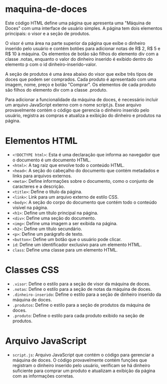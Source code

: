 # maquina-de-doces

Este código HTML define uma página que apresenta uma "Máquina de Doces" com uma interface de usuário simples. A página tem dois elementos principais: o visor e a seção de produtos.

O visor é uma área na parte superior da página que exibe o dinheiro inserido pelo usuário e contém botões para adicionar notas de R$ 2, R$ 5 e R$ 10 à máquina. Os elementos de botão são filhos do elemento div com a classe .notas, enquanto o valor do dinheiro inserido é exibido dentro do elemento p com o id dinheiro-inserido-valor.

A seção de produtos é uma área abaixo do visor que exibe três tipos de doces que podem ser comprados. Cada produto é apresentado com uma imagem, nome, preço e botão "Comprar". Os elementos de cada produto são filhos do elemento div com a classe .produto.

Para adicionar a funcionalidade da máquina de doces, é necessário incluir um arquivo JavaScript externo com o nome script.js. Esse arquivo provavelmente contém o código que gerencia o dinheiro inserido pelo usuário, registra as compras e atualiza a exibição do dinheiro e produtos na página.

# Elementos HTML

- `<!DOCTYPE html>`: Esta é uma declaração que informa ao navegador que o documento é um documento HTML.
- `<html>`: A tag raiz que envolve todo o conteúdo HTML.
- `<head>`: A seção do cabeçalho do documento que contém metadados e links para arquivos externos.
- `<meta>`: Define informações sobre o documento, como o conjunto de caracteres e a descrição.
- `<title>`: Define o título da página.
- `<link>`: Link para um arquivo externo de estilo CSS.
- `<body>`: A seção do corpo do documento que contém todo o conteúdo visível na página.
- `<h1>`: Define um título principal na página.
- `<div>`: Define uma seção do documento.
- `<img>`: Define uma imagem a ser exibida na página.
- `<h2>`: Define um título secundário.
- `<p>`: Define um parágrafo de texto.
- `<button>`: Define um botão que o usuário pode clicar.
- `id`: Define um identificador exclusivo para um elemento HTML.
- `class`: Define uma classe para um elemento HTML.

# Classes CSS

- `.visor`: Define o estilo para a seção de visor da máquina de doces.
- `.notas`: Define o estilo para a seção de notas da máquina de doces.
- `.dinheiro-inserido`: Define o estilo para a seção de dinheiro inserido da máquina de doces.
- `.produtos`: Define o estilo para a seção de produtos da máquina de doces.
- `.produto`: Define o estilo para cada produto exibido na seção de produtos.

# Arquivo JavaScript

- `script.js`: Arquivo JavaScript que contém o código para gerenciar a máquina de doces. O código provavelmente contém funções que registram o dinheiro inserido pelo usuário, verificam se há dinheiro suficiente para comprar um produto e atualizam a exibição da página com as informações corretas.
